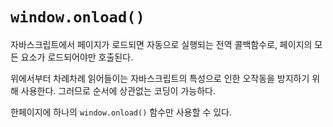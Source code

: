 # `window.onload()`

자바스크립트에서 페이지가 로드되면 자동으로 실행되는 전역 콜백함수로, 페이지의 모든 요소가 로드되어야만 호출된다.

위에서부터 차례차례 읽어들이는 자바스크립트의 특성으로 인한 오작동을 방지하기 위해 사용한다. 그러므로 순서에 상관없는 코딩이 가능하다.

한페이지에 하나의 `window.onload()` 함수만 사용할 수 있다.
